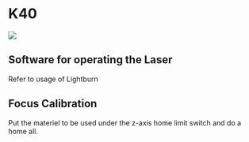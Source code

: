 # K40

![](../.gitbook/assets/img\_20190827\_191915.jpg)

## Software for operating the Laser

Refer to usage of Lightburn

## Focus Calibration

Put the materiel to be used under the z-axis home limit switch and do a home all.
